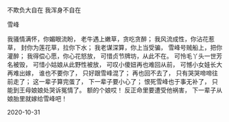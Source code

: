 不欺负大自在 我浑身不自在

雪峰

我骚情满怀，你媚眼流盼，
老牛遇上嫩草，贪吃贪醉；
我风流成性，你沾花惹草，
封你为莲花草，拉你下水；
我老谋深算，你上当受骗，
雪峰号贼船上，把你灌醉；
我得偿心愿，你心花怒放，
可惜贞节牌坊，从此不在。
可怜毛丫头一世芳名被毁，
可惜小姑娘从此野性被放，
可叹小傻妞再也难回从前，
可憾小女娃长大再难出嫁，
谁也不要你了，
只好跟雪峰混了；
再也回不去了，
只有哭哭啼啼往前走了；
这一辈子算完蛋了，
下一辈子要小心了；
恨死雪峰也于事无补了，
只能到王母娘娘处哭诉冤情了。
额的个娘哎！
反正命里要遭受他祸害，
下一辈子从娘胎里就嫁给雪峰吧！

2020-10-31



